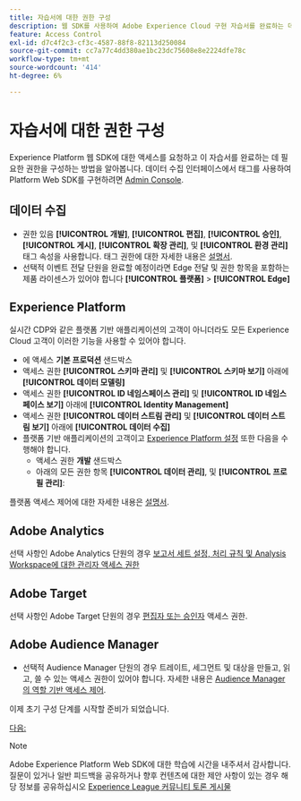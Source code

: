 ```yaml
---
title: 자습서에 대한 권한 구성
description: 웹 SDK를 사용하여 Adobe Experience Cloud 구현 자습서를 완료하는 데 필요한 권한을 Experience Platform 웹 SDK에 요청하고 구성하는 방법을 알아봅니다.
feature: Access Control
exl-id: d7c4f2c3-cf3c-4587-88f8-82113d250084
source-git-commit: cc7a77c4dd380ae1bc23dc75608e8e2224dfe78c
workflow-type: tm+mt
source-wordcount: '414'
ht-degree: 6%

---
```


# 자습서에 대한 권한 구성

Experience Platform 웹 SDK에 대한 액세스를 요청하고 이 자습서를 완료하는 데 필요한 권한을 구성하는 방법을 알아봅니다. 데이터 수집 인터페이스에서 태그를 사용하여 Platform Web SDK를 구현하려면 [Admin Console](https://adminconsole.adobe.com).

## 데이터 수집

* 권한 있음 **[!UICONTROL 개발]**, **[!UICONTROL 편집]**, **[!UICONTROL 승인]**, **[!UICONTROL 게시]**, **[!UICONTROL 확장 관리]**, 및 **[!UICONTROL 환경 관리]** 태그 속성을 사용합니다. 태그 권한에 대한 자세한 내용은 [설명서](https://experienceleague.adobe.com/docs/experience-platform/tags/admin/user-permissions.html).
* 선택적 이벤트 전달 단원을 완료할 예정이라면 Edge 전달 및 권한 항목을 포함하는 제품 라이센스가 있어야 합니다 **[!UICONTROL 플랫폼]** > **[!UICONTROL Edge]**

## Experience Platform

실시간 CDP와 같은 플랫폼 기반 애플리케이션의 고객이 아니더라도 모든 Experience Cloud 고객이 이러한 기능을 사용할 수 있어야 합니다.

* 에 액세스 **기본 프로덕션** 샌드박스
* 액세스 권한 **[!UICONTROL 스키마 관리]** 및 **[!UICONTROL 스키마 보기]** 아래에 **[!UICONTROL 데이터 모델링]**
* 액세스 권한 **[!UICONTROL ID 네임스페이스 관리]** 및 **[!UICONTROL ID 네임스페이스 보기]** 아래에 **[!UICONTROL Identity Management]**
* 액세스 권한 **[!UICONTROL 데이터 스트림 관리]** 및 **[!UICONTROL 데이터 스트림 보기]** 아래에 **[!UICONTROL 데이터 수집]**
* 플랫폼 기반 애플리케이션의 고객이고 [Experience Platform 설정](setup-experience-platform.md) 또한 다음을 수행해야 합니다.
   * 액세스 권한 **개발** 샌드박스
   * 아래의 모든 권한 항목 **[!UICONTROL 데이터 관리]**, 및 **[!UICONTROL 프로필 관리]**:


플랫폼 액세스 제어에 대한 자세한 내용은 [설명서](https://experienceleague.adobe.com/docs/experience-platform/access-control/home.html?lang=ko).

## Adobe Analytics

선택 사항인 Adobe Analytics 단원의 경우 [보고서 세트 설정, 처리 규칙 및 Analysis Workspace에 대한 관리자 액세스 권한](https://experienceleague.adobe.com/docs/analytics/admin/admin-console/home.html?lang=ko-KR)

## Adobe Target

선택 사항인 Adobe Target 단원의 경우 [편집자 또는 승인자](https://experienceleague.adobe.com/docs/target/using/administer/manage-users/enterprise/properties-overview.html#section_8C425E43E5DD4111BBFC734A2B7ABC80) 액세스 권한.

## Adobe Audience Manager

* 선택적 Audience Manager 단원의 경우 트레이트, 세그먼트 및 대상을 만들고, 읽고, 쓸 수 있는 액세스 권한이 있어야 합니다. 자세한 내용은 [Audience Manager의 역할 기반 액세스 제어](https://experienceleague.adobe.com/docs/audience-manager-learn/tutorials/setup-and-admin/user-management/setting-permissions-with-role-based-access-control.html?lang=en).

이제 초기 구성 단계를 시작할 준비가 되었습니다.

[다음: ](configure-schemas.md)

>[!NOTE]
>
>Adobe Experience Platform Web SDK에 대한 학습에 시간을 내주셔서 감사합니다. 질문이 있거나 일반 피드백을 공유하거나 향후 컨텐츠에 대한 제안 사항이 있는 경우 해당 정보를 공유하십시오 [Experience League 커뮤니티 토론 게시물](https://experienceleaguecommunities.adobe.com/t5/adobe-experience-platform-launch/tutorial-discussion-implement-adobe-experience-cloud-with-web/td-p/444996)
